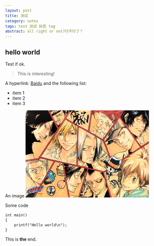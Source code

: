 ```yaml
---
layout: post
title: 测试
category: notes
tags: test 测试 标签 tag
abstract: all right or not?行不行了？
---
```


## hello world

Test if ok.

> This is interesting!

A hyperlink: [Baidu][1] and the following list:

* item 1
* item 2
* item 3

An image
![test](/img/tmp/test.jpg)

Some code

	int main()
	{
		printf("Hello world\n");
	}

This is **the** end.

[1]: http://www.baidu.com "Baidu Search"